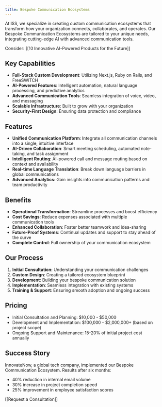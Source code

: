 ```yaml
---
title: Bespoke Communication Ecosystems
---
```


At ISS, we specialize in creating custom communication ecosystems that transform how your organization connects, collaborates, and operates. Our Bespoke Communication Ecosystems are tailored to your unique needs, integrating cutting-edge AI with advanced communication tools.

Consider: [[10 Innovative AI-Powered Products for the Future]]

## Key Capabilities

- **Full-Stack Custom Development**: Utilizing Next.js, Ruby on Rails, and FreeSWITCH
- **AI-Powered Features**: Intelligent automation, natural language processing, and predictive analytics
- **Advanced Communication Tools**: Seamless integration of voice, video, and messaging
- **Scalable Infrastructure**: Built to grow with your organization
- **Security-First Design**: Ensuring data protection and compliance

## Features

- **Unified Communication Platform**: Integrate all communication channels into a single, intuitive interface
- **AI-Driven Collaboration**: Smart meeting scheduling, automated note-taking, and task assignment
- **Intelligent Routing**: AI-powered call and message routing based on context and availability
- **Real-time Language Translation**: Break down language barriers in global communications
- **Advanced Analytics**: Gain insights into communication patterns and team productivity

## Benefits

- **Operational Transformation**: Streamline processes and boost efficiency
- **Cost Savings**: Reduce expenses associated with multiple communication tools
- **Enhanced Collaboration**: Foster better teamwork and idea-sharing
- **Future-Proof Systems**: Continual updates and support to stay ahead of the curve
- **Complete Control**: Full ownership of your communication ecosystem

## Our Process

1. **Initial Consultation**: Understanding your communication challenges
2. **Custom Design**: Creating a tailored ecosystem blueprint
3. **Development**: Building your bespoke communication solution
4. **Implementation**: Seamless integration with existing systems
5. **Training & Support**: Ensuring smooth adoption and ongoing success

## Pricing

- Initial Consultation and Planning: $10,000 - $50,000
- Development and Implementation: $100,000 - $2,000,000+ (based on project scope)
- Ongoing Support and Maintenance: 15-20% of initial project cost annually

## Success Story

InnovateNow, a global tech company, implemented our Bespoke Communication Ecosystem. Results after six months:
- 40% reduction in internal email volume
- 30% increase in project completion speed
- 25% improvement in employee satisfaction scores

[[Request a Consultation]] 